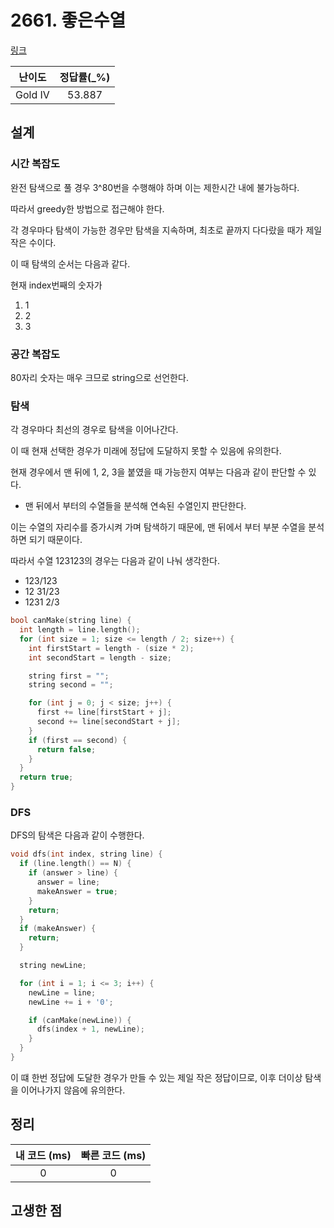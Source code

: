 # 2661. 좋은수열

[링크](https://www.acmicpc.net/problem/2661)

| 난이도  | 정답률(\_%) |
| :-----: | :---------: |
| Gold IV |   53.887    |

## 설계

### 시간 복잡도

완전 탐색으로 풀 경우 3^80번을 수행해야 하며 이는 제한시간 내에 불가능하다.

따라서 greedy한 방법으로 접근해야 한다.

각 경우마다 탐색이 가능한 경우만 탐색을 지속하며, 최초로 끝까지 다다랐을 때가 제일 작은 수이다.

이 때 탐색의 순서는 다음과 같다.

현재 index번째의 숫자가

1. 1
2. 2
3. 3

### 공간 복잡도

80자리 숫자는 매우 크므로 string으로 선언한다.

### 탐색

각 경우마다 최선의 경우로 탐색을 이어나간다.

이 때 현재 선택한 경우가 미래에 정답에 도달하지 못할 수 있음에 유의한다.

현재 경우에서 맨 뒤에 1, 2, 3을 붙였을 때 가능한지 여부는 다음과 같이 판단할 수 있다.

- 맨 뒤에서 부터의 수열들을 분석해 연속된 수열인지 판단한다.

이는 수열의 자리수를 증가시켜 가며 탐색하기 때문에, 맨 뒤에서 부터 부분 수열을 분석하면 되기 때문이다.

따라서 수열 123123의 경우는 다음과 같이 나눠 생각한다.

- 123/123
- 12 31/23
- 1231 2/3

```cpp
bool canMake(string line) {
  int length = line.length();
  for (int size = 1; size <= length / 2; size++) {
    int firstStart = length - (size * 2);
    int secondStart = length - size;

    string first = "";
    string second = "";

    for (int j = 0; j < size; j++) {
      first += line[firstStart + j];
      second += line[secondStart + j];
    }
    if (first == second) {
      return false;
    }
  }
  return true;
}
```

### DFS

DFS의 탐색은 다음과 같이 수행한다.

```cpp
void dfs(int index, string line) {
  if (line.length() == N) {
    if (answer > line) {
      answer = line;
      makeAnswer = true;
    }
    return;
  }
  if (makeAnswer) {
    return;
  }

  string newLine;

  for (int i = 1; i <= 3; i++) {
    newLine = line;
    newLine += i + '0';

    if (canMake(newLine)) {
      dfs(index + 1, newLine);
    }
  }
}
```

이 떄 한번 정답에 도달한 경우가 만들 수 있는 제일 작은 정답이므로, 이후 더이상 탐색을 이어나가지 않음에 유의한다.

## 정리

| 내 코드 (ms) | 빠른 코드 (ms) |
| :----------: | :------------: |
|      0       |       0        |

## 고생한 점
